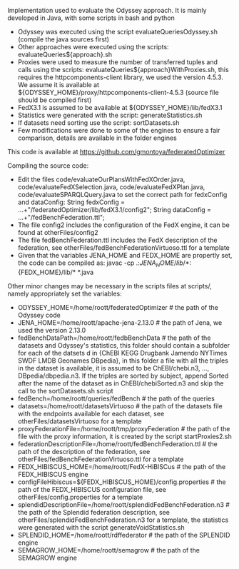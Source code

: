 Implementation used to evaluate the Odyssey approach. It is mainly developed in Java, with some scripts in bash and python

* Odyssey was executed using the script evaluateQueriesOdyssey.sh (compile the java sources first)
* Other approaches were executed using the scripts: evaluateQueries${approach}.sh
* Proxies were used to measure the number of transferred tuples and calls using the scripts: evaluateQueries${approach}WithProxies.sh, this requires the httpcomponents-client library, we used the version 4.5.3. We assume it is available at ${ODYSSEY_HOME}/proxy/httpcomponents-client-4.5.3 (source file should be compiled first)
* FedX3.1 is assumed to be available at ${ODYSSEY_HOME}/lib/fedX3.1
* Statistics were generated with the script: generateStatistics.sh
* If datasets need sorting use the script: sortDatasets.sh
* Few modifications were done to some of the engines to ensure a fair comparison, details are available in the folder engines

This code is available at https://github.com/gmontoya/federatedOptimizer

Compiling the source code:
* Edit the files code/evaluateOurPlansWithFedXOrder.java, code/evaluateFedXSelection.java, code/evaluateFedXPlan.java, code/evaluateSPARQLQuery.java to set the correct path for fedxConfig and dataConfig:
        String fedxConfig = ...+"/federatedOptimizer/lib/fedX3.1/config2";
        String dataConfig = ...+"/fedBenchFederation.ttl";
* The file config2 includes the configuration of the FedX engine, it can be found at otherFiles/config2
* The file fedBenchFederation.ttl includes the FedX description of the federation, see otherFiles/fedBenchFederationVirtuoso.ttl for a template
* Given that the variables JENA_HOME and FEDX_HOME are propertly set, the code can be compiled as:
  javac -cp .:${JENA_HOME}/lib/*:${FEDX_HOME}/lib/* *.java
  
Other minor changes may be necessary in the scripts files at scripts/, namely appropriately set the variables:
* ODYSSEY_HOME=/home/roott/federatedOptimizer # the path of the Odyssey code
* JENA_HOME=/home/roott/apache-jena-2.13.0 # the path of Jena, we used the version 2.13.0
* fedBenchDataPath=/home/roott/fedbBenchData # the path of the datasets and Odyssey's statistics, this folder should contain a subfolder for each of the datsets d in {ChEBI KEGG Drugbank Jamendo NYTimes SWDF LMDB Geonames DBpedia}, in this folder a file with all the triples in the dataset is available, it is assumed to be ChEBI/chebi.n3, ..., DBpedia/dbpedia.n3. If the triples are sorted by subject, append Sorted after the name of the dataset as in ChEBI/chebiSorted.n3 and skip the call to the sortDatasets.sh script
* fedBench=/home/roott/queries/fedBench # the path of the queries
* datasets=/home/roott/datasetsVirtuoso # the path of the datasets file with the endpoints available for each dataset, see otherFiles/datasetsVirtuoso for a template
* proxyFederationFile=/home/roott/tmp/proxyFederation # the path of the file with the proxy information, it is created by the script startProxies2.sh
* federationDescriptionFile=/home/roott/fedBenchFederation.ttl # the path of the description of the federation, see otherFiles/fedBenchFederationVirtuoso.ttl for a template
* FEDX_HIBISCUS_HOME=/home/roott/FedX-HiBISCus # the path of the FEDX_HIBISCUS engine
* configFileHibiscus=${FEDX_HIBISCUS_HOME}/config.properties # the path of the FEDX_HIBISCUS configuration file, see otherFiles/config.properties for a template
* splendidDescriptionFile=/home/roott/splendidFedBenchFederation.n3 # the path of the Splendid federation description, see otherFiles/splendidFedBenchFederation.n3 for a template, the statistics were generated with the script generateVoidStatistics.sh
* SPLENDID_HOME=/home/roott/rdffederator # the path of the SPLENDID engine
* SEMAGROW_HOME=/home/roott/semagrow # the path of the SEMAGROW engine
